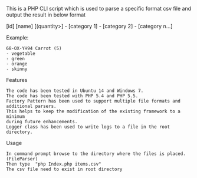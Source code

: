 This is a PHP CLI script which is used to parse a specific format csv file and output the result in below format

[id] [name] [(quantity>]
    - [category 1]
    - [category 2]
    - [category n...]

Example:  

    68-OX-YH94 Carrot (5)
    - vegetable
    - green
    - orange
    - skinny 
	
Features

    The code has been tested in Ubuntu 14 and Windows 7.
    The code has been tested with PHP 5.4 and PHP 5.5.
    Factory Pattern has been used to support multiple file formats and additional parsers. 
	This helps to keep the modification of the existing framework to a minimum 
	during future enhancements.
    Logger class has been used to write logs to a file in the root directory.

Usage

    In command prompt browse to the directory where the files is placed.(FileParser) 
	Then type  "php Index.php items.csv"
    The csv file need to exist in root directory